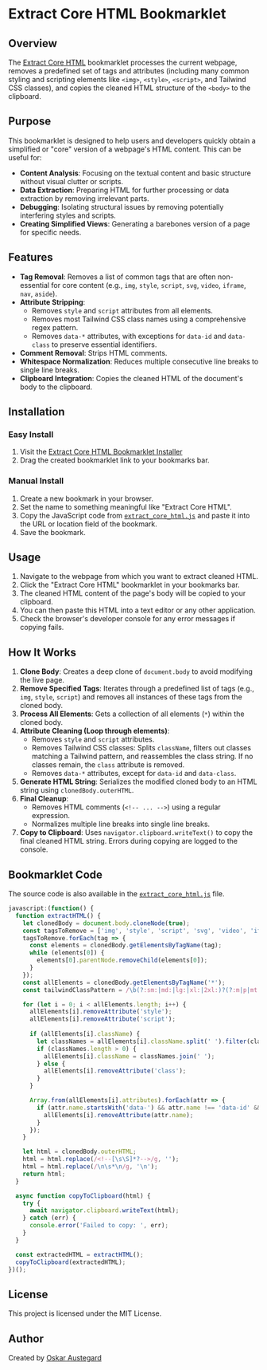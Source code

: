 # Extract Core HTML Bookmarklet

## Overview

The [Extract Core HTML](extract_core_html.js) bookmarklet processes the current webpage, removes a predefined set of tags and attributes (including many common styling and scripting elements like `<img>`, `<style>`, `<script>`, and Tailwind CSS classes), and copies the cleaned HTML structure of the `<body>` to the clipboard.

## Purpose

This bookmarklet is designed to help users and developers quickly obtain a simplified or "core" version of a webpage's HTML content. This can be useful for:

-   **Content Analysis**: Focusing on the textual content and basic structure without visual clutter or scripts.
-   **Data Extraction**: Preparing HTML for further processing or data extraction by removing irrelevant parts.
-   **Debugging**: Isolating structural issues by removing potentially interfering styles and scripts.
-   **Creating Simplified Views**: Generating a barebones version of a page for specific needs.

## Features

-   **Tag Removal**: Removes a list of common tags that are often non-essential for core content (e.g., `img`, `style`, `script`, `svg`, `video`, `iframe`, `nav`, `aside`).
-   **Attribute Stripping**:
    -   Removes `style` and `script` attributes from all elements.
    -   Removes most Tailwind CSS class names using a comprehensive regex pattern.
    -   Removes `data-*` attributes, with exceptions for `data-id` and `data-class` to preserve essential identifiers.
-   **Comment Removal**: Strips HTML comments.
-   **Whitespace Normalization**: Reduces multiple consecutive line breaks to single line breaks.
-   **Clipboard Integration**: Copies the cleaned HTML of the document's body to the clipboard.

## Installation

### Easy Install
1. Visit the [Extract Core HTML Bookmarklet Installer](https://austegard.com/web-utilities/bookmarklet-installer.html?bookmarklet=extract_core_html.js)
2. Drag the created bookmarklet link to your bookmarks bar.

### Manual Install
1. Create a new bookmark in your browser.
2. Set the name to something meaningful like "Extract Core HTML".
3. Copy the JavaScript code from [`extract_core_html.js`](https://github.com/oaustegard/bookmarklets/blob/main/extract_core_html.js) and paste it into the URL or location field of the bookmark.
4. Save the bookmark.

## Usage

1.  Navigate to the webpage from which you want to extract cleaned HTML.
2.  Click the "Extract Core HTML" bookmarklet in your bookmarks bar.
3.  The cleaned HTML content of the page's body will be copied to your clipboard.
4.  You can then paste this HTML into a text editor or any other application.
5.  Check the browser's developer console for any error messages if copying fails.

## How It Works

1.  **Clone Body**: Creates a deep clone of `document.body` to avoid modifying the live page.
2.  **Remove Specified Tags**: Iterates through a predefined list of tags (e.g., `img`, `style`, `script`) and removes all instances of these tags from the cloned body.
3.  **Process All Elements**: Gets a collection of all elements (`*`) within the cloned body.
4.  **Attribute Cleaning (Loop through elements)**:
    *   Removes `style` and `script` attributes.
    *   Removes Tailwind CSS classes: Splits `className`, filters out classes matching a Tailwind pattern, and reassembles the class string. If no classes remain, the `class` attribute is removed.
    *   Removes `data-*` attributes, except for `data-id` and `data-class`.
5.  **Generate HTML String**: Serializes the modified cloned body to an HTML string using `clonedBody.outerHTML`.
6.  **Final Cleanup**:
    *   Removes HTML comments (`<!-- ... -->`) using a regular expression.
    *   Normalizes multiple line breaks into single line breaks.
7.  **Copy to Clipboard**: Uses `navigator.clipboard.writeText()` to copy the final cleaned HTML string. Errors during copying are logged to the console.

## Bookmarklet Code
The source code is also available in the [`extract_core_html.js`](https://github.com/oaustegard/bookmarklets/blob/main/extract_core_html.js) file.
```javascript
javascript:(function() {
  function extractHTML() {
    let clonedBody = document.body.cloneNode(true);
    const tagsToRemove = ['img', 'style', 'script', 'svg', 'video', 'iframe', 'object', 'embed', 'link', 'nav', 'menu', 'aside'];
    tagsToRemove.forEach(tag => {
      const elements = clonedBody.getElementsByTagName(tag);
      while (elements[0]) {
        elements[0].parentNode.removeChild(elements[0]);
      }
    });
    const allElements = clonedBody.getElementsByTagName('*');
    const tailwindClassPattern = /\b(?:sm:|md:|lg:|xl:|2xl:)?(?:m|p|mt|mr|mb|ml|mx|my|pt|pr|pb|pl|px|py|w|h|min-w|min-h|max-w|max-h|flex|grid|col|row|items|justify|gap|space|bg|text|font|leading|tracking|rounded|border|shadow|overflow|z|opacity|transition|duration|ease|delay|animate|pointer-events|select|align|order|inset|top|right|bottom|left|visible|invisible|hidden|block|inline|inline-block|inline-flex|table|table-row|table-cell|table-column|table-column-group|table-footer-group|table-header-group|table-row-group|table-caption|sticky|relative|absolute|fixed|float|clear|object|overflow|scroll|scrollbar|snap|touch|resize|list|outline|decoration|appearance|cursor|pointer|caret|will-change|scale|rotate|translate|skew|origin|filter|backdrop-filter|mix-blend|bg-blend|isolation|content|sr-only|not-sr-only|aspect|space-y|space-x|space-reverse|divide-y|divide-x|divide-reverse|place-content|place-items|place-self|whitespace|break|hyphens|capitalize|lowercase|uppercase|first|last|even|odd|resize|grid-cols|grid-rows|col-span|row-span|auto-cols|auto-rows|gap|content|justify|grid-flow|col-start|col-end|row-start|row-end|sm|md|lg|xl|2xl|group|hover|focus|focus-within|focus-visible|active|visited|disabled|checked|required|aria|data|dark|motion|portrait|landscape|peer|empty|autoplay|controls|muted|loop|preload|data-([a-z]+))\b/g;

    for (let i = 0; i < allElements.length; i++) {
      allElements[i].removeAttribute('style');
      allElements[i].removeAttribute('script');
      
      if (allElements[i].className) {
        let classNames = allElements[i].className.split(' ').filter(className => !tailwindClassPattern.test(className));
        if (classNames.length > 0) {
          allElements[i].className = classNames.join(' ');
        } else {
          allElements[i].removeAttribute('class');
        }
      }

      Array.from(allElements[i].attributes).forEach(attr => {
        if (attr.name.startsWith('data-') && attr.name !== 'data-id' && attr.name !== 'data-class') {
          allElements[i].removeAttribute(attr.name);
        }
      });
    }

    let html = clonedBody.outerHTML;
    html = html.replace(/<!--[\s\S]*?-->/g, '');
    html = html.replace(/\n\s*\n/g, '\n');
    return html;
  }

  async function copyToClipboard(html) {
    try {
      await navigator.clipboard.writeText(html);
    } catch (err) {
      console.error('Failed to copy: ', err);
    }
  }

  const extractedHTML = extractHTML();
  copyToClipboard(extractedHTML);
})();
```

## License
This project is licensed under the MIT License.

## Author
Created by [Oskar Austegard](https://austegard.com)
